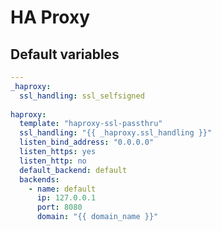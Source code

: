 # HA Proxy

<!--TOC-->
<!--ENDTOC-->

<!--ROLEVARS-->
## Default variables
```yaml
---
_haproxy:
  ssl_handling: ssl_selfsigned
  
haproxy:
  template: "haproxy-ssl-passthru"
  ssl_handling: "{{ _haproxy.ssl_handling }}"
  listen_bind_address: "0.0.0.0"
  listen_https: yes
  listen_http: no
  default_backend: default
  backends:
    - name: default
      ip: 127.0.0.1
      port: 8080
      domain: "{{ domain_name }}"

```

<!--ENDROLEVARS-->

